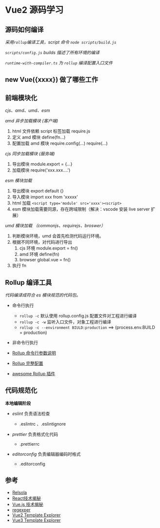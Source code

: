 # Vue2 源码学习

## 源码如何编译

*采用`rollup`编译工具，script 命令 `node scripts/build.js`*

*`scripts/config.js` builds 描述了所有环境的编译*

*`runtime-with-compiler.ts` 为 `rollup` 编译配置入口文件*

## new Vue({xxxx}) 做了哪些工作



## 前端模块化

_cjs、amd、umd、esm_

_amd 异步加载模块 (客户端)_

1. html 文件依赖 script 标签加载 require.js
2. 定义 amd 模块 define(fn...)
3. 配置加载 amd 模块 require.config(...) require(...)

_cjs 同步加载模块 (服务端)_

1. 导出模块 module.export = {...}
2. 加载模块 require('xxx.xxx....')

_esm 模块加载_

1. 导出模块 export default {}
2. 导入模块 import xxx from 'xxxxx'
3. html 加载 `<script type='module' src='xxxx'><script>`
4. esm 模块加载需要同源，存在跨域限制（解决：vscode 安装 live server 扩展）

_umd 模块加载 （commonjs、requirejs、broswer）_

1. 判断模块环境，umd 会首先检测代码运行环境。
2. 根据不同环境，对代码进行导出
   1. cjs 环境 module.export = fn()
   2. amd 环境 define(fn)
   3. browser global.vue = fn()
3. 执行 fn

## Rollup 编译工具

_代码编译成符合 es 模块规范的代码包。_

- 命令行执行
  - `rollup -c` 默认使用 rollup.config.js 配置文件对工程进行编译
  - `rollup -c -w` 监听入口文件，对象工程进行编译
  - `rollup -c --environment BIULD:production` ==> (process.env.BUILD = production)
- 非命令行执行

- [Rollup 命令行参数说明](https://rollupjs.org/command-line-interface/)
- [Rollup 完整配置](https://github.com/rollup/awesome)
- [awesome Rollup 插件](https://rollupjs.org/configuration-options/)

## 代码规范化

**本地编辑阶段**

- _eslint_ 负责语法检查

  - .eslintrc 、.eslintignore

- _prettier_ 负责格式化代码

  - .prettierrc

- _editorconfig_ 负责编辑器编码时格式
  - .editorconfig




## 参考

- [Relsola](https://relsola.github.io/blog/)
- [React技术揭秘](https://react.iamkasong.com/)
- [Vue.js 技术揭秘](https://ustbhuangyi.github.io/vue-analysis/)
- [regexper](https://regexper.com/)
- [Vue2 Template Explorer](https://v2.template-explorer.vuejs.org/)
- [Vue3 Template Explorer](https://template-explorer.vuejs.org/)